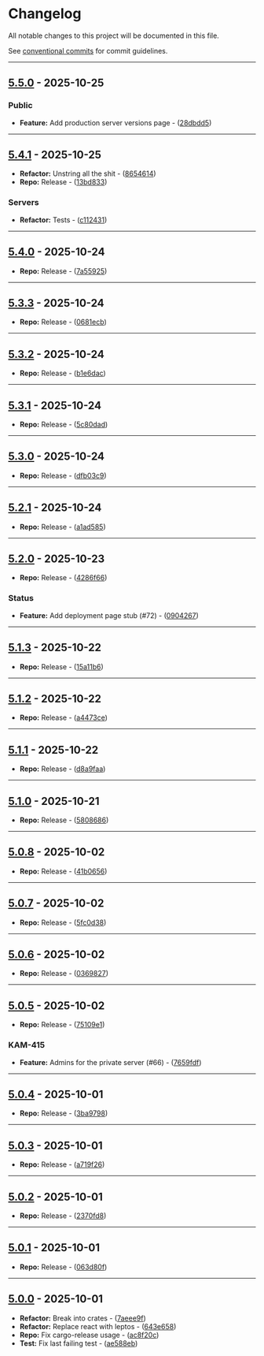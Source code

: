 # Changelog

All notable changes to this project will be documented in this file.

See [conventional commits](https://www.conventionalcommits.org/) for commit guidelines.

---
## [5.5.0](https://github.com/beyondessential/tamanu-meta-server/compare/v5.4.1..5.5.0) - 2025-10-25



### Public

- **Feature:** Add production server versions page - ([28dbdd5](https://github.com/beyondessential/tamanu-meta-server/commit/28dbdd5dcb282288cf636603850f8b78f2064c1e))

---
## [5.4.1](https://github.com/beyondessential/tamanu-meta-server/compare/v5.4.0..v5.4.1) - 2025-10-25


- **Refactor:** Unstring all the shit - ([8654614](https://github.com/beyondessential/tamanu-meta-server/commit/8654614bb6b7420cf09f5e0d619d916b9f0a5379))
- **Repo:** Release - ([13bd833](https://github.com/beyondessential/tamanu-meta-server/commit/13bd833528ce042128418d1ed3e2c5b0b7b00230))

### Servers

- **Refactor:** Tests - ([c112431](https://github.com/beyondessential/tamanu-meta-server/commit/c112431c574fe1c2ba0ae0ce68b9262e50bce538))

---
## [5.4.0](https://github.com/beyondessential/tamanu-meta-server/compare/v5.3.3..v5.4.0) - 2025-10-24


- **Repo:** Release - ([7a55925](https://github.com/beyondessential/tamanu-meta-server/commit/7a55925f935e466ead33c362192cf70a1f1a594d))

---
## [5.3.3](https://github.com/beyondessential/tamanu-meta-server/compare/v5.3.2..v5.3.3) - 2025-10-24


- **Repo:** Release - ([0681ecb](https://github.com/beyondessential/tamanu-meta-server/commit/0681ecb3691bdf16a6256006a5cee9afedd343bd))

---
## [5.3.2](https://github.com/beyondessential/tamanu-meta-server/compare/v5.3.1..v5.3.2) - 2025-10-24


- **Repo:** Release - ([b1e6dac](https://github.com/beyondessential/tamanu-meta-server/commit/b1e6dac808aa0b382a8708d8bd662da28343b3da))

---
## [5.3.1](https://github.com/beyondessential/tamanu-meta-server/compare/v5.3.0..v5.3.1) - 2025-10-24


- **Repo:** Release - ([5c80dad](https://github.com/beyondessential/tamanu-meta-server/commit/5c80dad79c42a42f8878aa8b04e0c7ddaee29ee1))

---
## [5.3.0](https://github.com/beyondessential/tamanu-meta-server/compare/v5.2.1..v5.3.0) - 2025-10-24


- **Repo:** Release - ([dfb03c9](https://github.com/beyondessential/tamanu-meta-server/commit/dfb03c9fe5f55324bd98b1376ec827626fd6f3e4))

---
## [5.2.1](https://github.com/beyondessential/tamanu-meta-server/compare/v5.2.0..v5.2.1) - 2025-10-24


- **Repo:** Release - ([a1ad585](https://github.com/beyondessential/tamanu-meta-server/commit/a1ad5852bc6848da7d7c08e8c66e848b54b60a66))

---
## [5.2.0](https://github.com/beyondessential/tamanu-meta-server/compare/v5.1.3..v5.2.0) - 2025-10-23


- **Repo:** Release - ([4286f66](https://github.com/beyondessential/tamanu-meta-server/commit/4286f667d83193073a4ccdbd7a3970bd52e3a45a))

### Status

- **Feature:** Add deployment page stub (#72) - ([0904267](https://github.com/beyondessential/tamanu-meta-server/commit/0904267f562bdbddd55075ff82f8eed216b57125))

---
## [5.1.3](https://github.com/beyondessential/tamanu-meta-server/compare/v5.1.2..v5.1.3) - 2025-10-22


- **Repo:** Release - ([15a11b6](https://github.com/beyondessential/tamanu-meta-server/commit/15a11b627556a835e7b076e33f70bcf9ae8c4de0))

---
## [5.1.2](https://github.com/beyondessential/tamanu-meta-server/compare/v5.1.1..v5.1.2) - 2025-10-22


- **Repo:** Release - ([a4473ce](https://github.com/beyondessential/tamanu-meta-server/commit/a4473ce58142bf9be916acba2e75d5a8e05f14e2))

---
## [5.1.1](https://github.com/beyondessential/tamanu-meta-server/compare/v5.1.0..v5.1.1) - 2025-10-22


- **Repo:** Release - ([d8a9faa](https://github.com/beyondessential/tamanu-meta-server/commit/d8a9faa7fc9efca4a35fdb8bac20deb25c7187c1))

---
## [5.1.0](https://github.com/beyondessential/tamanu-meta-server/compare/v5.0.8..v5.1.0) - 2025-10-21


- **Repo:** Release - ([5808686](https://github.com/beyondessential/tamanu-meta-server/commit/5808686cf1fbf980b48ebfc206a119d8db815d51))

---
## [5.0.8](https://github.com/beyondessential/tamanu-meta-server/compare/v5.0.7..v5.0.8) - 2025-10-02


- **Repo:** Release - ([41b0656](https://github.com/beyondessential/tamanu-meta-server/commit/41b0656057297bbdf873b380920bbb614af9cc36))

---
## [5.0.7](https://github.com/beyondessential/tamanu-meta-server/compare/v5.0.6..v5.0.7) - 2025-10-02


- **Repo:** Release - ([5fc0d38](https://github.com/beyondessential/tamanu-meta-server/commit/5fc0d38872aafc169301082fbf97481aefb0f7f0))

---
## [5.0.6](https://github.com/beyondessential/tamanu-meta-server/compare/v5.0.5..v5.0.6) - 2025-10-02


- **Repo:** Release - ([0369827](https://github.com/beyondessential/tamanu-meta-server/commit/03698270959b20438afc3a94721a7d49ae5bc084))

---
## [5.0.5](https://github.com/beyondessential/tamanu-meta-server/compare/v5.0.4..v5.0.5) - 2025-10-02


- **Repo:** Release - ([75109e1](https://github.com/beyondessential/tamanu-meta-server/commit/75109e101f13d85c0d439ce25ea54f2d306c02fe))

### KAM-415

- **Feature:** Admins for the private server (#66) - ([7659fdf](https://github.com/beyondessential/tamanu-meta-server/commit/7659fdf4357306021fe916ca9d9e6e476e0530e7))

---
## [5.0.4](https://github.com/beyondessential/tamanu-meta-server/compare/v5.0.3..v5.0.4) - 2025-10-01


- **Repo:** Release - ([3ba9798](https://github.com/beyondessential/tamanu-meta-server/commit/3ba97984c0df32a93db0a73a6b234f048a7ee3a0))

---
## [5.0.3](https://github.com/beyondessential/tamanu-meta-server/compare/v5.0.2..v5.0.3) - 2025-10-01


- **Repo:** Release - ([a719f26](https://github.com/beyondessential/tamanu-meta-server/commit/a719f26ddd2e2fcbf314e6e1fb02054a7413def2))

---
## [5.0.2](https://github.com/beyondessential/tamanu-meta-server/compare/v5.0.1..v5.0.2) - 2025-10-01


- **Repo:** Release - ([2370fd8](https://github.com/beyondessential/tamanu-meta-server/commit/2370fd80789c8e6f5d35a936e89b61589729b039))

---
## [5.0.1](https://github.com/beyondessential/tamanu-meta-server/compare/v5.0.0..v5.0.1) - 2025-10-01


- **Repo:** Release - ([063d80f](https://github.com/beyondessential/tamanu-meta-server/commit/063d80f21a8e106e32a840721ef62a756cd8e4c4))

---
## [5.0.0](https://github.com/beyondessential/tamanu-meta-server/compare/v4.2.8..v5.0.0) - 2025-10-01


- **Refactor:** Break into crates - ([7aeee9f](https://github.com/beyondessential/tamanu-meta-server/commit/7aeee9f58f3a8ecc6e6338f20d672de82ca37a9b))
- **Refactor:** Replace react with leptos - ([643e658](https://github.com/beyondessential/tamanu-meta-server/commit/643e658ee8d0e25a67a893509488c7bb5e91b837))
- **Repo:** Fix cargo-release usage - ([ac8f20c](https://github.com/beyondessential/tamanu-meta-server/commit/ac8f20cdfd0b69ec5caa82f86d1fa7660ff233d1))
- **Test:** Fix last failing test - ([ae588eb](https://github.com/beyondessential/tamanu-meta-server/commit/ae588eb30fdc679a24521a88e6c3250a162b096f))

<!-- generated by git-cliff -->
